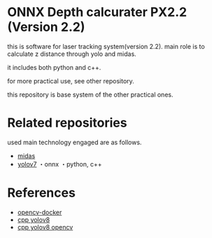 # ONNX Depth calcurater PX2.2 (Version 2.2)

this is software for laser tracking system(version 2.2). main role is to calculate z distance through yolo and midas.

it includes both python and c++.

for more practical use, see other repository.


this repository is base system of the other practical ones. 

# Related repositories
used main technology engaged are as follows.
- [midas](https://github.com/madara-tribe/ONNX-MiDaS)
- [yolov7](https://github.com/madara-tribe/custom-yolov7)
・onnx
・python, c++

# References

- [opencv-docker](https://github.com/MatiMoreyra/opencv-docker/tree/master)
- [cpp yolov8](https://github.com/JustasBart/yolov8_CPP_Inference_OpenCV_ONNX/tree/minimalistic)
- [cpp yolov8 opencv](https://github.com/iamstarlee/YOLOv8-ONNXRuntime-CPP)
